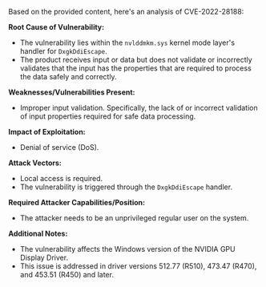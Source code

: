 Based on the provided content, here's an analysis of CVE-2022-28188:

**Root Cause of Vulnerability:**
- The vulnerability lies within the `nvlddmkm.sys` kernel mode layer's handler for `DxgkDdiEscape`.
- The product receives input or data but does not validate or incorrectly validates that the input has the properties that are required to process the data safely and correctly.

**Weaknesses/Vulnerabilities Present:**
- Improper input validation. Specifically, the lack of or incorrect validation of input properties required for safe data processing.

**Impact of Exploitation:**
- Denial of service (DoS).

**Attack Vectors:**
- Local access is required.
- The vulnerability is triggered through the `DxgkDdiEscape` handler.

**Required Attacker Capabilities/Position:**
- The attacker needs to be an unprivileged regular user on the system.

**Additional Notes:**
- The vulnerability affects the Windows version of the NVIDIA GPU Display Driver.
- This issue is addressed in driver versions 512.77 (R510), 473.47 (R470), and 453.51 (R450) and later.